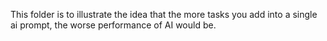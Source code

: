 This folder is to illustrate the idea that the more tasks you add into a single ai
prompt, the worse performance of AI would be. 